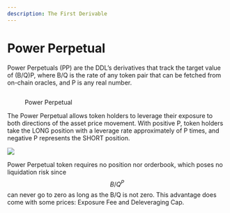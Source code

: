 ```yaml
---
description: The First Derivable
---
```


# Power Perpetual

Power Perpetuals (PP) are the DDL’s derivatives that track the target value of (B/Q)P, where B/Q is the rate of any token pair that can be fetched from on-chain oracles, and P is any real number.

<figure><img src="https://lh3.googleusercontent.com/0fYMpSK8jEToF6GX2tF8I4dTDm0BSHjk6kIe_xWS3nXNFmo1AShob0vfX3zQPlIVjL-wF7nfYjI-kjKGtVMDM7Npr6oCBodwClBnUuVDkPGgkPH5LnCdN7FWmsxi4dkTGVZsV82fufQ5DondNj3u2n6Up-KG5L7IWFd8o8cQnuNaGp0cXwIhl7eX0taS5A" alt=""><figcaption><p>Power Perpetual</p></figcaption></figure>

The Power Perpetual allows token holders to leverage their exposure to both directions of the asset price movement. With positive P, token holders take the LONG position with a leverage rate approximately of P times, and negative P represents the SHORT position.

![](https://lh6.googleusercontent.com/G0zhbLEod7v5dEgclCkyqmVEPjD1kjDR42yb48fDLCLEH97EVfATO7PTx4VsHG6K5m-m3YXW1UHenVcimz1iXwxdoZlA4q\_MYZZ0eYDlUnhY1Lvc0ZqVNCXfI6FbJION7oltNu2Bo-4nolFnSN8GvYHRzBIHDC4goKJ\_7NtjKTYnFl7hbrYhqocH2j3Scw)

Power Perpetual token requires no position nor orderbook, which poses no liquidation risk since $${B/Q}^P$$ can never go to zero as long as the B/Q is not zero. This advantage does come with some prices: Exposure Fee and Deleveraging Cap.
